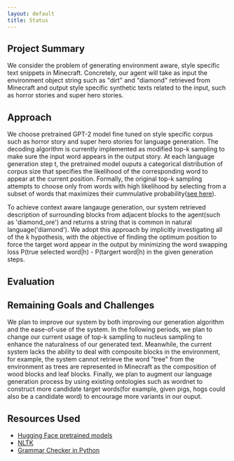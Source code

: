 ```yaml
---
layout: default
title: Status
---
```


## Project Summary

We consider the problem of generating environment aware, style specific text snippets in Minecraft. Concretely, our agent will take as input 
the environment object string such as "dirt" and "diamond" retrieved from Minecraft and output style specific synthetic texts related to 
the input, such as horror stories and super hero stories. 


## Approach

We choose pretrained GPT-2 model fine tuned on style specific corpus such as horror story and super hero stories for language generation. The decoding algorithm is currently
implemented as modified top-k sampling to make sure the input word appears in the output story. At each language generation step t, the pretrained model ouputs a categorical distribution of corpus size that specifies the likelihood of the corresponding word to appear at the current position. Formally, the original top-k sampling attempts to choose only from words with high likelihood by selecting from a subset of words that maximizes their cummulative probability([see here](https://arxiv.org/pdf/1904.09751.pdf)). 

To achieve context aware langauge generation, our system retrieved description of surrounding blocks from adjacent blocks to the agent(such as 'diamond_ore') and returns a string that is common in natural language('diamond'). We adopt this approach by implicitly investigating all of the k hypothesis, with the objective of finding the optimum position to force the target word appear in the output by minimizing the word swapping loss P\(true selected word|h\) - P\(targert word|h\) in the given generation steps. 

## Evaluation

## Remaining Goals and Challenges

We plan to improve our system by both improving our generation algorithm and the ease-of-use of the system. In the following periods, we plan to change our current usage of top-k sampling to nucleus sampling to enhance the naturalness of our generated text. Meanwhile, the current system lacks the ability to deal with composite blocks in the environment, for example, the system cannot retrieve the word "tree" from the environment as trees are represented in Minecraft as the composition of wood blocks and leaf blocks. Finally, we plan to augment our language generation process by using existing ontologies such as wordnet to construct more candidate target words(for example, given pigs, hogs could also be a candidate word) to encourage more variants in our ouput.

## Resources Used

* [Hugging Face pretrained models](https://huggingface.co/)
* [NLTK](https://www.nltk.org/)
* [Grammar Checker in Python](https://pypi.org/project/grammar-check/)
